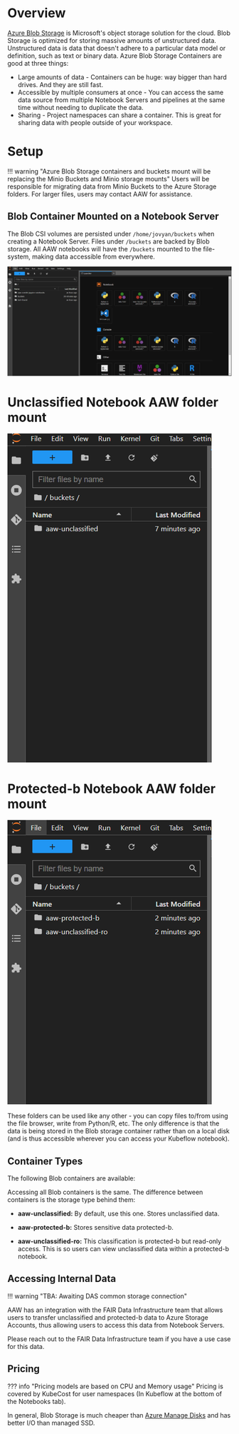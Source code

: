 # Overview

[Azure Blob Storage](https://learn.microsoft.com/en-us/azure/storage/blobs/storage-blobs-introduction) is Microsoft's object storage solution for the cloud. Blob Storage is optimized for storing massive amounts of unstructured data. Unstructured data is data that doesn't adhere to a particular data model or definition, such as text or binary data.
Azure Blob Storage Containers are good at three things:

- Large amounts of data - Containers can be huge: way bigger than hard drives. And
  they are still fast.
- Accessible by multiple consumers at once - You can access the same data source
  from multiple Notebook Servers and pipelines at the same time without needing
  to duplicate the data.
- Sharing - Project namespaces can share a container. This is great for sharing data with people
  outside of your workspace.

# Setup

<!-- prettier-ignore -->
!!! warning "Azure Blob Storage containers and buckets mount will be replacing the Minio Buckets and Minio storage mounts"
    Users will be responsible for migrating data from Minio Buckets to the Azure Storage folders. For larger
    files, users may contact AAW for assistance.
## Blob Container Mounted on a Notebook Server

<!-- prettier-ignore -->

The Blob CSI volumes are persisted under `/home/jovyan/buckets` when creating a Notebook Server. Files under `/buckets` are backed by Blob storage.
All AAW notebooks will have the `/buckets` mounted to the file-system, making data accessible from everywhere.

![Blob folders mounted as Jupyter Notebook directories](../images/container-mount.png)

# Unclassified Notebook AAW folder mount
![Unclassified notebook folders mounted in Jupyter Notebook directories](../images/unclassified-mount.png)

# Protected-b Notebook AAW folder mount
![Protected-b notebooks mounted as Jupyter Notebook directories](../images/protectedb-mount.png)

These folders can be used like any other - you can copy files to/from using the
file browser, write from Python/R, etc. The only difference is that the data is
being stored in the Blob storage container rather than on a local disk (and is thus
accessible wherever you can access your Kubeflow notebook).

<!-- prettier-ignore -->

## Container Types

The following Blob containers are available:

Accessing all Blob containers is the same. The difference between containers is the
storage type behind them:

- **aaw-unclassified:** By default,
  use this one. Stores unclassified data.

- **aaw-protected-b:** Stores sensitive data protected-b.

- **aaw-unclassified-ro:** This classification is protected-b but read-only access. This is so users can view unclassified
data within a protected-b notebook.

<!-- prettier-ignore -->

## Accessing Internal Data
<!-- prettier-ignore -->
!!! warning "TBA: Awaiting DAS common storage connection"


AAW has an integration with the FAIR Data Infrastructure team that allows users
to transfer unclassified and protected-b data to Azure Storage Accounts, thus allowing users to
access this data from Notebook Servers.

Please reach out to the FAIR Data Infrastructure team if you have a use case for
this data.


## Pricing

<!-- prettier-ignore -->
??? info "Pricing models are based on CPU and Memory usage"
    Pricing is covered by KubeCost for user namespaces (In Kubeflow at the bottom of the Notebooks tab).

In general, Blob Storage is much cheaper than [Azure Manage Disks](https://azure.microsoft.com/en-us/pricing/details/managed-disks/)
and has better I/O than managed SSD.
